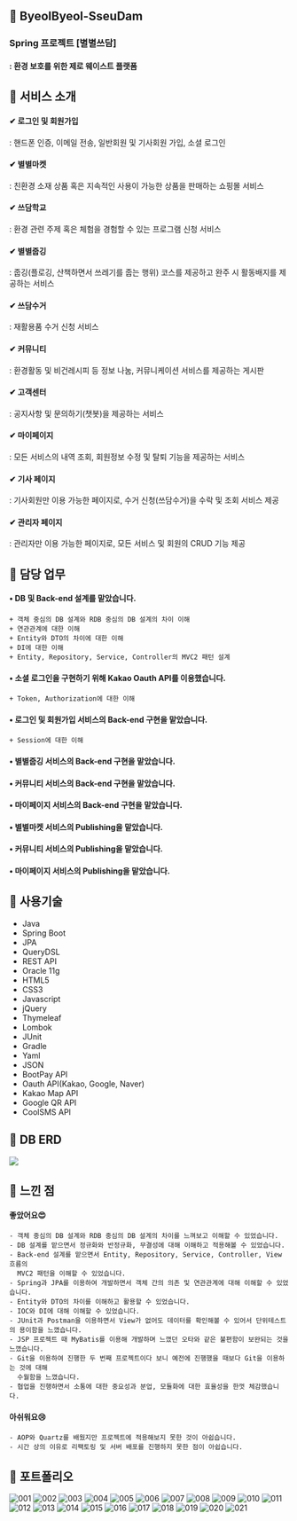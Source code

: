 ## 📌 ByeolByeol-SseuDam
### Spring 프로젝트 [별별쓰담]
#### : 환경 보호를 위한 제로 웨이스트 플랫폼  

## 📌 서비스 소개
#### ✔ 로그인 및 회원가입
  : 핸드폰 인증, 이메일 전송, 일반회원 및 기사회원 가입, 소셜 로그인
#### ✔ 별별마켓
  : 친환경 소재 상품 혹은 지속적인 사용이 가능한 상품을 판매하는 쇼핑몰 서비스
#### ✔ 쓰담학교
  : 환경 관련 주제 혹은 체험을 경험할 수 있는 프로그램 신청 서비스 
#### ✔ 별별줍깅
  : 줍깅(플로깅, 산책하면서 쓰레기를 줍는 행위) 코스를 제공하고 완주 시 활동배지를 제공하는 서비스
#### ✔ 쓰담수거
  : 재활용품 수거 신청 서비스
#### ✔ 커뮤니티
  : 환경활동 및 비건레시피 등 정보 나눔, 커뮤니케이션 서비스를 제공하는 게시판
#### ✔ 고객센터
  : 공지사항 및 문의하기(챗봇)을 제공하는 서비스
#### ✔ 마이페이지
  : 모든 서비스의 내역 조회, 회원정보 수정 및 탈퇴 기능을 제공하는 서비스
#### ✔ 기사 페이지
  : 기사회원만 이용 가능한 페이지로, 수거 신청(쓰담수거)을 수락 및 조회 서비스 제공
#### ✔ 관리자 페이지
  : 관리자만 이용 가능한 페이지로, 모든 서비스 및 회원의 CRUD 기능 제공


## 📌 담당 업무
#### •  DB 및 Back-end 설계를 맡았습니다.
    + 객체 중심의 DB 설계와 RDB 중심의 DB 설계의 차이 이해
    + 연관관계에 대한 이해
    + Entity와 DTO의 차이에 대한 이해
    + DI에 대한 이해
    + Entity, Repository, Service, Controller의 MVC2 패턴 설계
    
#### •  소셜 로그인을 구현하기 위해 Kakao Oauth API를 이용했습니다.
    + Token, Authorization에 대한 이해

#### •  로그인 및 회원가입 서비스의 Back-end 구현을 맡았습니다.
    + Session에 대한 이해

#### •  별별줍깅 서비스의 Back-end 구현을 맡았습니다.
    
#### •  커뮤니티 서비스의 Back-end 구현을 맡았습니다.

#### •  마이페이지 서비스의 Back-end 구현을 맡았습니다.

#### •  별별마켓 서비스의 Publishing을 맡았습니다.

#### •  커뮤니티 서비스의 Publishing을 맡았습니다.

#### •  마이페이지 서비스의 Publishing을 맡았습니다.



## 📌 사용기술
- Java
- Spring Boot
- JPA
- QueryDSL
- REST API
- Oracle 11g
- HTML5
- CSS3
- Javascript
- jQuery
- Thymeleaf
- Lombok
- JUnit
- Gradle
- Yaml
- JSON
- BootPay API
- Oauth API(Kakao, Google, Naver)
- Kakao Map API
- Google QR API
- CoolSMS API

## 📌 DB ERD
<img src="https://user-images.githubusercontent.com/114063255/209492093-2829b53d-54c9-45e3-8481-77771d261500.png" />

## 📌 느낀 점
#### 좋았어요😍
    - 객체 중심의 DB 설계와 RDB 중심의 DB 설계의 차이를 느껴보고 이해할 수 있었습니다.
    - DB 설계를 맡으면서 정규화와 반정규화, 무결성에 대해 이해하고 적용해볼 수 있었습니다. 
    - Back-end 설계를 맡으면서 Entity, Repository, Service, Controller, View 흐름의
      MVC2 패턴을 이해할 수 있었습니다.
    - Spring과 JPA를 이용하여 개발하면서 객체 간의 의존 및 연관관계에 대해 이해할 수 있었습니다.
    - Entity와 DTO의 차이를 이해하고 활용할 수 있었습니다.
    - IOC와 DI에 대해 이해할 수 있었습니다.
    - JUnit과 Postman을 이용하면서 View가 없어도 데이터를 확인해볼 수 있어서 단위테스트의 용이함을 느꼈습니다.
    - JSP 프로젝트 때 MyBatis를 이용해 개발하며 느꼈던 오타와 같은 불편함이 보완되는 것을 느꼈습니다.
    - Git을 이용하여 진행한 두 번째 프로젝트이다 보니 예전에 진행했을 때보다 Git을 이용하는 것에 대해
      수월함을 느꼈습니다.
    - 협업을 진행하면서 소통에 대한 중요성과 분업, 모듈화에 대한 효율성을 한껏 체감했습니다.
    
#### 아쉬워요😢
    - AOP와 Quartz를 배웠지만 프로젝트에 적용해보지 못한 것이 아쉽습니다.
    - 시간 상의 이유로 리팩토링 및 서버 배포를 진행하지 못한 점이 아쉽습니다.

## 📌 포트폴리오
![001](https://user-images.githubusercontent.com/114063255/210559297-1bb9422a-2feb-460f-9ba0-5fa328e6aa57.png)
![002](https://user-images.githubusercontent.com/114063255/210559307-01edb851-bab1-4820-9ad4-8778ebc246d2.png)
![003](https://user-images.githubusercontent.com/114063255/210559309-e6b79e63-77e5-4627-94b6-8a6078f8a8ea.png)
![004](https://user-images.githubusercontent.com/114063255/210559312-bdb54d75-b976-4f32-bc3b-2c9a072f30da.png)
![005](https://user-images.githubusercontent.com/114063255/210559320-f4216eae-2890-46f9-aea2-0db8dcda3a50.png)
![006](https://user-images.githubusercontent.com/114063255/210559328-b2f3618f-38ee-4110-a208-a801f4f02c7a.png)
![007](https://user-images.githubusercontent.com/114063255/210559331-a6646b66-4a76-4aeb-90ca-340c2db4fee2.png)
![008](https://user-images.githubusercontent.com/114063255/210559339-0a8fc17f-cfdb-4b1c-8f54-e3576ce2432b.png)
![009](https://user-images.githubusercontent.com/114063255/210559344-8fca9234-0140-4169-b33e-684225489c0a.png)
![010](https://user-images.githubusercontent.com/114063255/210559347-3e068a0b-106d-4213-af2b-fd0e83afedc5.png)
![011](https://user-images.githubusercontent.com/114063255/210559354-e23615b7-a8e3-48c7-9ac7-ec020460c595.png)
![012](https://user-images.githubusercontent.com/114063255/210559357-f28f1a72-70ec-4464-bb48-a02dfb30bc11.png)
![013](https://user-images.githubusercontent.com/114063255/210559362-63159ee5-76d5-40b8-9851-1b49c211f460.png)
![014](https://user-images.githubusercontent.com/114063255/210559370-a41286f4-c525-4d08-b6d3-783dfc311403.png)
![015](https://user-images.githubusercontent.com/114063255/210559378-7147e790-4f18-4c0e-a638-06efd9f96700.png)
![016](https://user-images.githubusercontent.com/114063255/210559383-7a6fb01a-55a5-4c95-bb18-8c7ead8a098d.png)
![017](https://user-images.githubusercontent.com/114063255/210559392-4f03f844-d7be-4eac-9555-24680847d0ed.png)
![018](https://user-images.githubusercontent.com/114063255/210559399-6709d6d1-e5f7-448a-80fa-1737777623df.png)
![019](https://user-images.githubusercontent.com/114063255/210559408-1fa90d05-9860-4ab0-9abd-897830dadb55.png)
![020](https://user-images.githubusercontent.com/114063255/210559414-44047889-7c8f-442e-9dd9-8f0425c6e827.png)
![021](https://user-images.githubusercontent.com/114063255/210559425-2653e77f-cc5c-41d6-acfd-8d96eaf89401.png)

